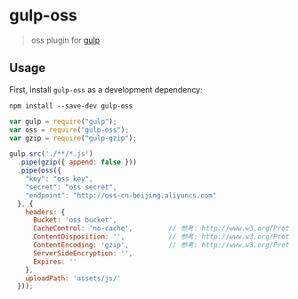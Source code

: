 # gulp-oss

> oss plugin for [gulp](https://github.com/wearefractal/gulp)

## Usage

First, install `gulp-oss` as a development dependency:

```shell
npm install --save-dev gulp-oss
```

```javascript
var gulp = require("gulp");
var oss = require("gulp-oss");
var gzip = require("gulp-gzip");

gulp.src('./**/*.js')
  .pipe(gzip({ append: false }))
  .pipe(oss({
    "key": "oss key",
    "secret": "oss secret",
    "endpoint": "http://oss-cn-beijing.aliyuncs.com"
  }, {
    headers: {
      Bucket: 'oss bucket',
      CacheControl: 'no-cache',         // 参考: http://www.w3.org/Protocols/rfc2616/rfc2616-sec14.html#sec14.9
      ContentDisposition: '',           // 参考: http://www.w3.org/Protocols/rfc2616/rfc2616-sec19.html#sec19.5.1
      ContentEncoding: 'gzip',          // 参考: http://www.w3.org/Protocols/rfc2616/rfc2616-sec14.html#sec14.11
      ServerSideEncryption: '',
      Expires: ''
    },
    uploadPath: 'assets/js/'
  }));
```
